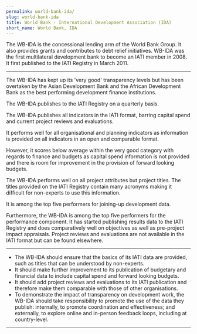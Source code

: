 ```yaml
---
permalink: world-bank-ida/
slug: world-bank-ida
title: World Bank - International Development Association (IDA)
short_name: World Bank, IDA
---
```


The WB-IDA is the concessional lending arm of the World Bank Group. It also provides grants and contributes to debt relief initiatives. WB-IDA was the first multilateral development bank to become an IATI member in 2008. It first published to the IATI Registry in March 2011.

---

The WB-IDA has kept up its 'very good' transparency levels but has been overtaken by the Asian Development Bank and the African Development Bank as the best performing development finance institutions.

The WB-IDA publishes to the IATI Registry on a quarterly basis.

The WB-IDA publishes all indicators in the IATI format, barring capital spend and current project reviews and evaluations.

It performs well for all organisational and planning indicators as information is provided on all indicators in an open and comparable format.

However, it scores below average within the very good category with regards to finance and budgets as capital spend information is not provided and there is room for improvement in the provision of forward looking budgets.

The WB-IDA performs well on all project attributes but project titles. The titles provided on the IATI Registry contain many acronyms making it difficult for non-experts to use this information.

It is among the top five performers for joining-up development data.

Furthermore, the WB-IDA is among the top five performers for the performance component. It has started publishing results data to the IATI Registry and does comparatively well on objectives as well as pre-project impact appraisals. Project reviews and evaluations are not available in the IATI format but can be found elsewhere.

---

 * The WB-IDA should ensure that the basics of its IATI data are provided, such as titles that can be understood by non-experts.
 * It should make further improvement to its publication of budgetary and financial data to include capital spend and forward looking budgets.
 * It should add project reviews and evaluations to its IATI publication and therefore make them comparable with those of other organisations.
 * To demonstrate the impact of transparency on development work, the WB-IDA should take responsibility to promote the use of the data they publish: internally, to promote coordination and effectiveness; and externally, to explore online and in-person feedback loops, including at country-level.

---
